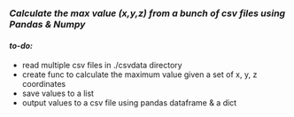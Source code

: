 ### _Calculate the max value (x,y,z) from a bunch of csv files using Pandas & Numpy_

#### _to-do:_

- read multiple csv files in ./csvdata directory
- create func to calculate the maximum value given a set of x, y, z coordinates
- save values to a list
- output values to a csv file using pandas dataframe & a dict
